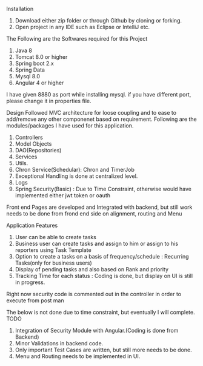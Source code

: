 Installation
1. Download either zip folder or through Github  by cloning or forking.
2. Open project in any IDE such as Eclipse or IntelliJ etc.

The Following are the Softwares required for this Project
1. Java 8
2. Tomcat 8.0 or higher
3. Spring boot 2.x
4. Spring Data
5. Mysql 8.0
6. Angular 4 or higher

I have given 8880 as port while installing mysql. if you have different port, please change it in properties file.

Design
Followed MVC architecture for loose coupling and to ease to add/remove any other componenet based on requirement. 
Following are the modules/packages I have used for this application.
1.	Controllers
2.	Model Objects
3.	DAO(Repositories)
4.	Services
5.	Utils.
6.	Chron Service(Schedular): Chron and TimerJob
7.	Exceptional Handling is done at centralized level.
8.  Logs
9.  Spring Security(Basic) : Due to Time Constraint, otherwise would have implemented either jwt token or oauth

Front end Pages are developed and Integrated with backend, but still work needs to be done from frond end side on alignment, routing  and Menu

Application Features
1.	User can be able to create tasks
2.	Business user can create tasks and assign to him or assign to his reporters using Task Template
3.	Option to create a tasks on a basis of frequency/schedule : Recurring Tasks(only for business users)
4.	Display of pending tasks and also based on Rank and priority
5.	Tracking Time for each status : Coding is done, but display on UI is still in progress.

Right now security code is commented out in the controller in order to execute from post man

The below is not  done due to time constraint, but eventually I will complete.
TODO
1.	Integration of Security Module with Angular.(Coding is done from Backend)
2.	Minor Validations in backend code.
3.	Only important Test Cases are written, but still more needs to be done.
4.  Menu and Routing needs to be implemented in UI.




